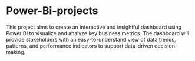 # Power-Bi-projects
This project aims to create an interactive and insightful dashboard using Power BI to visualize and analyze key business metrics. The dashboard will provide stakeholders with an easy-to-understand view of data trends, patterns, and performance indicators to support data-driven decision-making.

